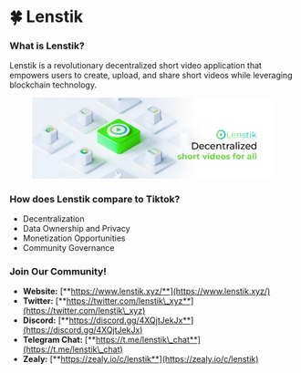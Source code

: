 # 🍀 Lenstik

### What is Lenstik?

Lenstik is a revolutionary decentralized short video application that empowers users to create, upload, and share short videos while leveraging blockchain technology.

<figure><img src="../.gitbook/assets/image (35).png" alt=""><figcaption></figcaption></figure>

### How does Lenstik compare to Tiktok?

* Decentralization
* Data Ownership and Privacy
* Monetization Opportunities
* Community Governance

### Join Our Community!

* **Website:** [**https://www.lenstik.xyz/**](https://www.lenstik.xyz/)
* **Twitter:** [**https://twitter.com/lenstik\_xyz**](https://twitter.com/lenstik\_xyz)
* **Discord:** [**https://discord.gg/4XQjtJekJx**](https://discord.gg/4XQjtJekJx)
* **Telegram Chat:** [**https://t.me/lenstik\_chat**](https://t.me/lenstik\_chat)
* **Zealy:** [**https://zealy.io/c/lenstik**](https://zealy.io/c/lenstik)



